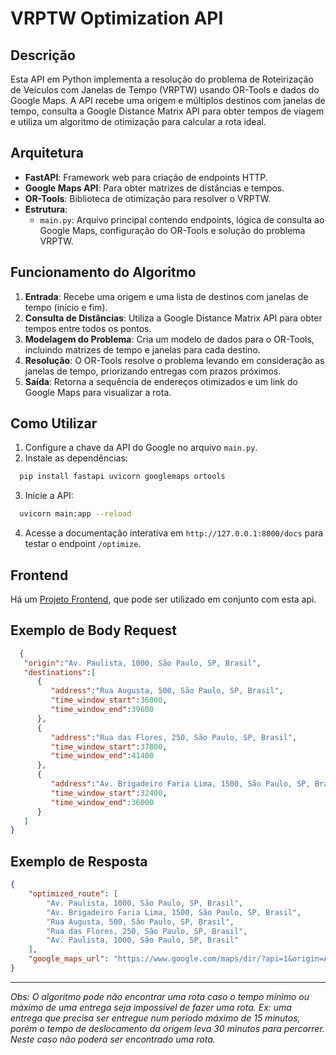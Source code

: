 # VRPTW Optimization API

## Descrição
Esta API em Python implementa a resolução do problema de Roteirização de Veículos com Janelas de Tempo (VRPTW) usando OR-Tools e dados do Google Maps. A API recebe uma origem e múltiplos destinos com janelas de tempo, consulta a Google Distance Matrix API para obter tempos de viagem e utiliza um algoritmo de otimização para calcular a rota ideal.

## Arquitetura
- **FastAPI**: Framework web para criação de endpoints HTTP.
- **Google Maps API**: Para obter matrizes de distâncias e tempos.
- **OR-Tools**: Biblioteca de otimização para resolver o VRPTW.
- **Estrutura**:
  - `main.py`: Arquivo principal contendo endpoints, lógica de consulta ao Google Maps, configuração do OR-Tools e solução do problema VRPTW.

## Funcionamento do Algoritmo
1. **Entrada**: Recebe uma origem e uma lista de destinos com janelas de tempo (início e fim).
2. **Consulta de Distâncias**: Utiliza a Google Distance Matrix API para obter tempos entre todos os pontos.
3. **Modelagem do Problema**: Cria um modelo de dados para o OR-Tools, incluindo matrizes de tempo e janelas para cada destino.
4. **Resolução**: O OR-Tools resolve o problema levando em consideração as janelas de tempo, priorizando entregas com prazos próximos.
5. **Saída**: Retorna a sequência de endereços otimizados e um link do Google Maps para visualizar a rota.

## Como Utilizar
1. Configure a chave da API do Google no arquivo `main.py`.
2. Instale as dependências:
````bash
  pip install fastapi uvicorn googlemaps ortools
````
3. Inicie a API:
````bash
  uvicorn main:app --reload
````
4. Acesse a documentação interativa em `http://127.0.0.1:8000/docs` para testar o endpoint `/optimize`.

## Frontend

Há um [Projeto Frontend](https://github.com/alexistoigo/vrptw-api), que pode ser utilizado em conjunto com esta api.

## Exemplo de Body Request
````JSON
  {
   "origin":"Av. Paulista, 1000, São Paulo, SP, Brasil",
   "destinations":[
      {
         "address":"Rua Augusta, 500, São Paulo, SP, Brasil",
         "time_window_start":36000,
         "time_window_end":39600
      },
      {
         "address":"Rua das Flores, 250, São Paulo, SP, Brasil",
         "time_window_start":37800,
         "time_window_end":41400
      },
      {
         "address":"Av. Brigadeiro Faria Lima, 1500, São Paulo, SP, Brasil",
         "time_window_start":32400,
         "time_window_end":36000
      }
   ]
}
````

## Exemplo de Resposta
````JSON
{
	"optimized_route": [
		"Av. Paulista, 1000, São Paulo, SP, Brasil",
		"Av. Brigadeiro Faria Lima, 1500, São Paulo, SP, Brasil",
		"Rua Augusta, 500, São Paulo, SP, Brasil",
		"Rua das Flores, 250, São Paulo, SP, Brasil",
		"Av. Paulista, 1000, São Paulo, SP, Brasil"
	],
	"google_maps_url": "https://www.google.com/maps/dir/?api=1&origin=Av. Paulista, 1000, São Paulo, SP, Brasil&destination=Av. Paulista, 1000, São Paulo, SP, Brasil&waypoints=Av. Brigadeiro Faria Lima, 1500, São Paulo, SP, Brasil|Rua Augusta, 500, São Paulo, SP, Brasil|Rua das Flores, 250, São Paulo, SP, Brasil&travelmode=driving"
}
````

---

*Obs: O algoritmo pode não encontrar uma rota caso o tempo mínimo ou máximo de uma entrega seja impossível de fazer uma rota. 
Ex: uma entrega que precisa ser entregue num período máximo de 15 minutos, porém o tempo de deslocamento da origem leva 30 minutos para percorrer. Neste caso não poderá ser encontrado uma rota.*